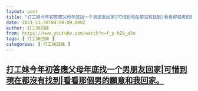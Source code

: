 ```yaml
---
layout: post
title: "打工妹今年初答應父母年底找一个男朋友回家|可惜到現在都沒有找到|看看那個男的願意和我回家。"
date: 2021-11-30T04:00:09.000Z
author: 打工妹四妹
from: https://www.youtube.com/watch?v=f_p-hZ8_o3o
tags: [ 打工妹四妹 ]
categories: [ 打工妹四妹 ]
---
```

<!--1638244809000-->
[打工妹今年初答應父母年底找一个男朋友回家|可惜到現在都沒有找到|看看那個男的願意和我回家。](https://www.youtube.com/watch?v=f_p-hZ8_o3o)
------

<div>

</div>
